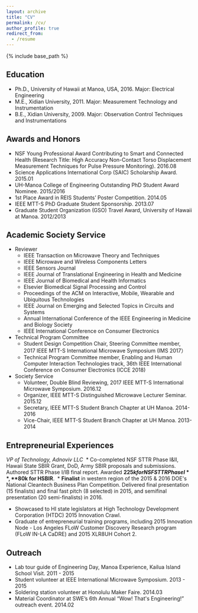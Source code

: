 ```yaml
---
layout: archive
title: "CV"
permalink: /cv/
author_profile: true
redirect_from:
  - /resume
---
```


{% include base_path %}

## Education
* Ph.D., University of Hawaii at Manoa, USA, 2016. Major: Electrical Engineering
* M.E., Xidian University, 2011. Major: Measurement Technology and Instrumentation
* B.E., Xidian University, 2009. Major: Observation Control Techniques and Instrumentations


## Awards and Honors
* NSF Young Professional Award Contributing to Smart and Connected Health (Research Title: High Accuracy Non-Contact Torso Displacement Measurement Techniques for Pulse Pressure Monitoring). 2016.08
* Science Applications International Corp (SAIC) Scholarship Award. 2015.01
* UH-Manoa College of Engineering Outstanding PhD Student Award Nominee. 2015/2016
* 1st Place Award in REIS Students’ Poster Competition. 2014.05
* IEEE MTT-S PhD Graduate Student Sponsorship. 2013.07
* Graduate Student Organization (GSO) Travel Award, University of Hawaii at Manoa. 2012/2013
  
  
## Academic Society Service
* Reviewer
  * IEEE Transaction on Microwave Theory and Techniques 
  * IEEE Microwave and Wireless Components Letters 
  * IEEE Sensors Journal 
  * IEEE Journal of Translational Engineering in Health and Medicine
  * IEEE Journal of Biomedical and Health Informatics 
  * Elsevier Biomedical Signal Processing and Control 
  * Proceedings of the ACM on Interactive, Mobile, Wearable and Ubiquitous Technologies 
  * IEEE Journal on Emerging and Selected Topics in Circuits and Systems
  * Annual International Conference of the IEEE Engineering in Medicine and Biology Society 
  * IEEE International Conference on Consumer Electronics
* Technical Program Committee
  * Student Design Competition Chair, Steering Committee member, 2017 IEEE MTT-S International Microwave Symposium (IMS 2017）
  * Technical Program Committee member, Enabling and Human Computer Interaction Technologies track, 36th IEEE International Conference on Consumer Electronics (ICCE 2018)
* Society Service
  * Volunteer, Double Blind Reviewing, 2017 IEEE MTT-S International Microwave Symposium. 2016.12
  * Organizer, IEEE MTT-S Distinguished Microwave Lecturer Seminar. 2015.12
  * Secretary, IEEE MTT-S Student Branch Chapter at UH Manoa. 2014-2016
  * Vice-Chair, IEEE MTT-S Student Branch Chapter at UH Manoa. 2013-2014

## Entrepreneurial Experiences
*VP of Technology, Adnoviv LLC*
  * Co-completed NSF STTR Phase I&II, Hawaii State SBIR Grant, DoD, Army SBIR proposals and submissions. Authored STTR Phase I/IB final report. Awarded **$225k for NSF STTR Phase I**, **$80k for HSBIR**. 
  * **Finalist** in western region of the 2015 & 2016 DOE's National Cleantech Business Plan Competition. Delivered final presentation (15 finalists) and final fast pitch (8 selected) in 2015, and semifinal presentation (20 semi-finalists) in 2016.
  * Showcased to HI state legislators at High Technology Development Corporation (HTDC) 2015 Innovation Crawl.
  * Graduate of entrepreneurial training programs, including 2015 Innovation Node - Los Angeles FLoW Customer Discovery Research program (FLoW IN-LA CaDRE) and 2015 XLR8UH Cohort 2.


## Outreach
* Lab tour guide of Engineering Day, Manoa Experience, Kailua Island School Visit. 2011 - 2015
* Student volunteer at IEEE International Microwave Symposium. 2013 - 2015
* Soldering station volunteer at Honolulu Maker Faire. 2014.03
* Material Coordinator at SWE’s 6th Annual “Wow! That's Engineering!” outreach event. 2014.02
